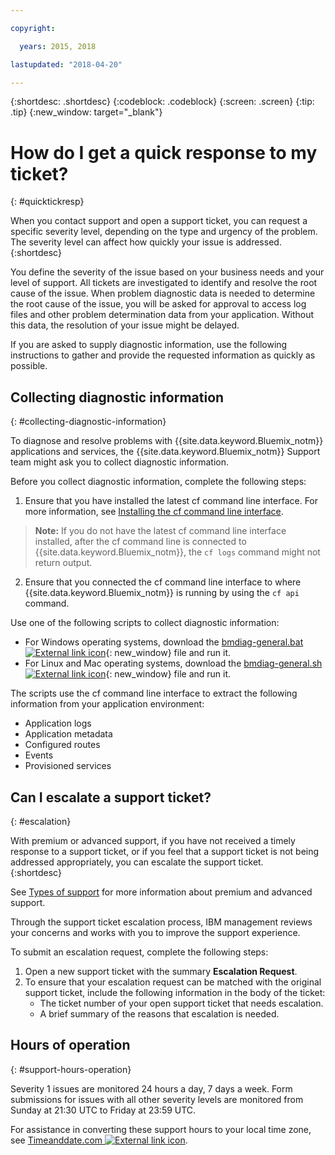 ```yaml
---

copyright:

  years: 2015, 2018

lastupdated: "2018-04-20"

---
```



{:shortdesc: .shortdesc}
{:codeblock: .codeblock}
{:screen: .screen}
{:tip: .tip}
{:new_window: target="_blank"}


# How do I get a quick response to my ticket?
{: #quicktickresp}

When you contact support and open a support ticket, you can request a specific severity level, depending on the type and urgency of the problem. The severity level can affect how quickly your issue is addressed.
{:shortdesc}

You define the severity of the issue based on your business needs and your level of support. All tickets are investigated to identify and resolve the root cause of the issue. When problem diagnostic data is needed to determine the root cause of the issue, you will be asked for approval to access log files and other problem determination data from your application. Without this data, the resolution of your issue might be delayed.

If you are asked to supply diagnostic information, use the following instructions to gather and provide the requested information as quickly as possible.

## Collecting diagnostic information
{: #collecting-diagnostic-information}

To diagnose and resolve problems with {{site.data.keyword.Bluemix_notm}} applications and services, the {{site.data.keyword.Bluemix_notm}} Support team might ask you to collect diagnostic information.

Before you collect diagnostic information, complete the following steps:

1. Ensure that you have installed the latest cf command line interface. For more information, see [Installing the cf command line interface](/docs/starters/install_cli.html).
>**Note:** If you do not have the latest cf command line interface installed, after the cf command line is connected to {{site.data.keyword.Bluemix_notm}}, the `cf logs` command might not return output.
2. Ensure that you connected the cf command line interface to where {{site.data.keyword.Bluemix_notm}} is running by using the `cf api` command.

Use one of the following scripts to collect diagnostic information:

  * For Windows operating systems, download the [bmdiag-general.bat ![External link icon](../icons/launch-glyph.svg "External link icon")](http://bluemix-mustgather.mybluemix.net/mustgather/general/bmdiag-general.bat){: new_window} file and run it.
  * For Linux and Mac operating systems, download the [bmdiag-general.sh ![External link icon](../icons/launch-glyph.svg "External link icon")](http://bluemix-mustgather.mybluemix.net/mustgather/general/bmdiag-general.sh){: new_window} file and run it.

The scripts use the cf command line interface to extract the following information from your application environment:
  * Application logs
  * Application metadata
  * Configured routes
  * Events
  * Provisioned services

## Can I escalate a support ticket?
{: #escalation}

With premium or advanced support, if you have not received a timely response to a support ticket, or if you feel that a support ticket is not being addressed appropriately, you can escalate the support ticket.  
{:shortdesc}

See [Types of support](/docs/get-support/getstarttssup.html#typesofsupport) for more information about premium and advanced support.

Through the support ticket escalation process, IBM management reviews your concerns and works with you to improve the support experience.

To submit an escalation request, complete the following steps:
  1. Open a new support ticket with the summary **Escalation Request**.
  2. To ensure that your escalation request can be matched with the original support ticket, include the following information in the body of the ticket:
      * The ticket number of your open support ticket that needs escalation.
      * A brief summary of the reasons that escalation is needed.

## Hours of operation
{: #support-hours-operation}

Severity 1 issues are monitored 24 hours a day, 7 days a week. Form submissions for issues with all other severity levels are monitored from Sunday at 21:30 UTC to Friday at 23:59 UTC.

For assistance in converting these support hours to your local time zone, see [Timeanddate.com ![External link icon](../icons/launch-glyph.svg "External link icon")](https://www.timeanddate.com).
